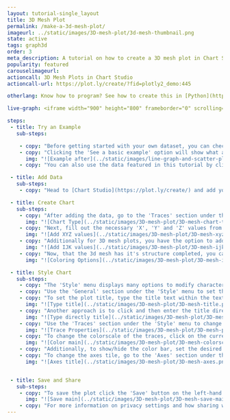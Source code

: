 ```yaml
---
layout: tutorial-single_layout
title: 3D Mesh Plot
permalink: /make-a-3d-mesh-plot/
imageurl: ../static/images/3D-mesh-plot/3d-mesh-thumbnail.png
state: active
tags: graph3d
order: 3
meta_description: A tutorial on how to create a 3D mesh plot in Chart Studio.
popularity: featured
carouselimageurl:
actioncall: 3D Mesh Plots in Chart Studio
actioncall-url: https://plot.ly/create/?fid=plotly2_demo:445

otherlang: Know how to program? See how to create this in [Python](https://plot.ly/python/3d-mesh-plots/) or [R](https://plot.ly/r/3d-mesh-plots/).

live-graph: <iframe width="900" height="800" frameborder="0" scrolling="no" src="//plot.ly/~plotly2_demo/445.embed"></iframe>

steps:
 - title: Try an Example
   sub-steps:

    - copy: "Before getting started with your own dataset, you can check out an example. First, select the 'Type' menu. Hovering the mouse over the chart type icon will display three options: 1) Charts like this by Chart Studio users, 2) View tutorials on this chart type, and 3) See a basic example."
    - copy: "Clicking the 'See a basic example' option will show what a sample chart looks like after adding data and editing with the style. You'll also see what labels and style attributes were selected for this specific chart, as well as the end result."
      img: "![Example after](../static/images/line-graph-and-scatter-plot-with-excel/scatter-try-example.gif)"
    - copy: "You can also use the data featured in this tutorial by clicking on 'Open This Data in Chart Studio' on the left-hand side. It'll open in Chart Studio."

 - title: Add Data
   sub-steps:
    - copy: "Head to [Chart Studio](https://plot.ly/create/) and add your data. You have the option of typing directly in the grid, uploading your file, or entering a URL of an online dataset. Chart Studio accepts .xls, .xlsx, or .csv files. For more information on how to enter your data, see [this](https://help.plot.ly/add-data-to-the-plotly-grid/) tutorial."

 - title: Create Chart
   sub-steps:
    - copy: "After adding the data, go to the 'Traces' section under the 'Structure' menu on the left-hand side. Choose the 'Type' of trace, then choose '3D Mesh' under '3D' chart type."
      img: "![Chart Type](../static/images/3D-mesh-plot/3D-mesh-chart-type.png)"
    - copy: "Next, fill out the necessary 'X', 'Y' and 'Z' values from their respective dropdown menus. This will create a raw 3D mesh, as seen below."
      img: "![Add XYZ values](../static/images/3D-mesh-plot/3D-mesh-xyz.png)"
    - copy: "Additionally for 3D mesh plots, you have the option to add values for the attributes 'I', 'J' and 'K' that can be found immediately below within the trace panel."
      img: "![Add IJK values](../static/images/3D-mesh-plot/3D-mesh-ijk.png)"
    - copy: "Now, that the 3d mesh has it's structure completed, you can now add the coloring options via the following attributes: 'Intensity', 'Facecolor' or 'Vertexcolor'. The attribute 'Intensity' sets the vertex intensity values, 'Facecolor' sets the color of each face and 'Vertex' sets the color of each vertex. In this example, the coloring is set via the attribute 'Intensity' using 'Y' axis values."
      img: "![Coloring Options](../static/images/3D-mesh-plot/3D-mesh-intensity.png)"

 - title: Style Chart
   sub-steps:
    - copy: "The 'Style' menu displays many options to modify characteristics of the overall chart layout or the individual traces. To see more options about styling the chart, visit the [style and layout](https://help.plot.ly/tutorials/#layout) section of the Chart Studio documentation."
    - copy: "Use the 'General' section under the 'Style' menu to set the plot title, as well as change the layout background, margin color and font styles."
    - copy: "To set the plot title, type the title text within the textbox provided under the 'Title' property."
      img: "![Type title](../static/images/3D-mesh-plot/3D-mesh-title.png)"
    - copy: "Another approach is to click and then enter the title directly on the plot interface."
      img: "![Type directly title](../static/images/3D-mesh-plot/3D-mesh-title-direct.png)"
    - copy: "Use the 'Traces' section under the 'Style' menu to change the properties of the 3D mesh such as the colorscale, lighting effects and its position, and hoverinfo."
      img: "![Trace Properties](../static/images/3D-mesh-plot/3D-mesh-properties.png)"
    - copy: "To change the colorscale of the traces, click on the current colorscale next to the attribute 'Colorscale' which will display the available colorscale types within the dropdown menu and the corresponding preset colorscales that are available under that type. Then choose the desired colorscale. To reverse the chosen colorscale, set the 'Orientation' attribute to 'Reversed', as seen below."
      img: "![Color main](../static/images/3D-mesh-plot/3D-mesh-colorscale.png)"
    - copy: "Additionally, to show/hide the color bar, set the desired option next to the attribute 'Color Bar'. Use the 'Color Bar' section under the 'Style' menu, to change the properties of the color bar."
    - copy: "To change the axes tile, go to the 'Axes' section under the 'Style' menu and type the title text within the textbox provided under the 'Title' property for each axis."
      img: "![Axes title](../static/images/3D-mesh-plot/3D-mesh-axes.png)"


 - title: Save and Share
   sub-steps:
    - copy: "To save the plot click the 'Save' button on the left-hand side. A save modal will appear, as seen below, where you can specify the filenames and privacy settings for your plot and data grid."
      img: "![Save main](../static/images/3D-mesh-plot/3D-mesh-save-main.png)"
    - copy: "For more information on privacy settings and how sharing works, visit Chart Studio's [sharing tutorial](http://help.plot.ly/save-share-and-export-in-plotly/)."
---
```

